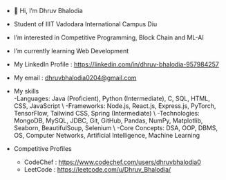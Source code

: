 - 👋 Hi, I’m Dhruv Bhalodia
- Student of IIIT Vadodara International Campus Diu
- I’m interested in Competitive Programming, Block Chain and ML-AI
- I’m currently learning Web Development

- My LinkedIn Profile : https://linkedin.com/in/dhruv-bhalodia-957984257
- My email : dhruvbhalodia0204@gmail.com

- My skills  
   -Languages: Java (Proficient), Python (Intermediate), C, SQL, HTML, CSS, JavaScript \\
   -Frameworks: Node.js, React.js, Express.js, PyTorch, TensorFlow, Tailwind CSS, Spring (Intermediate) \\
   -Technologies: MongoDB, MySQL, JDBC, Git, GitHub, Pandas, NumPy, Matplotlib, Seaborn, BeautifulSoup, Selenium \\
   -Core Concepts: DSA, OOP, DBMS, OS, Computer Networks, Artificial Intelligence, Machine Learning


- Competitive Profiles
    - CodeChef : https://www.codechef.com/users/dhruvbhalodia0
    - LeetCode : https://leetcode.com/u/Dhruv_Bhalodia/
